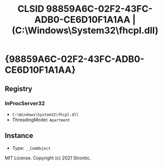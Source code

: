 ﻿---
title: "CLSID 98859A6C-02F2-43FC-ADB0-CE6D10F1A1AA | (C:\\Windows\\System32\\fhcpl.dll)"
excerpt: What is COM-Object CLSID 98859A6C-02F2-43FC-ADB0-CE6D10F1A1AA?
---

# {98859A6C-02F2-43FC-ADB0-CE6D10F1A1AA}


## Registry


### InProcServer32

* `C:\Windows\System32\fhcpl.dll`
* ThreadingModel: `Apartment`

## Instance

* Type: `__ComObject`

MIT License. Copyright (c) 2021 Strontic.


